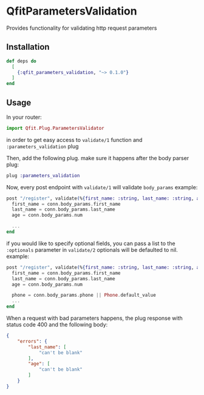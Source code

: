 # QfitParametersValidation

Provides functionality for validating http request parameters

## Installation

```elixir
def deps do
  [
    {:qfit_parameters_validation, "~> 0.1.0"}
  ]
end
```

## Usage
In your router:
```elixir
import Qfit.Plug.ParametersValidator
```

in order to get easy access to `validate/1` function and `:parameters_validation` plug

Then, add the following plug. make sure it happens after the body parser plug:
```elixir
plug :parameters_validation
```

Now, every post endpoint with `validate/1` will validate `body_params`
example:
```elixir
post "/register", validate(%{first_name: :string, last_name: :string, age: :integer}) do
  first_name = conn.body_params.first_name
  last_name = conn.body_params.last_name
  age = conn.body_params.num

  ...
end
```

if you would like to specify optional fields, you can pass a list to the `:optionals` parameter in `validate/2`
optionals will be defaulted to nil.
example:
```elixir
post "/register", validate(%{first_name: :string, last_name: :string, age: :integer, phone: :string}, optionals: [:phone]) do
  first_name = conn.body_params.first_name
  last_name = conn.body_params.last_name
  age = conn.body_params.num

  phone = conn.body_params.phone || Phone.default_value 
  ...
end
```

When a request with bad parameters happens, the plug response with
status code 400 and the following body:

```json
{
    "errors": {
        "last_name": [
            "can't be blank"
        ],
        "age": [
            "can't be blank"
        ]
    }
}
```